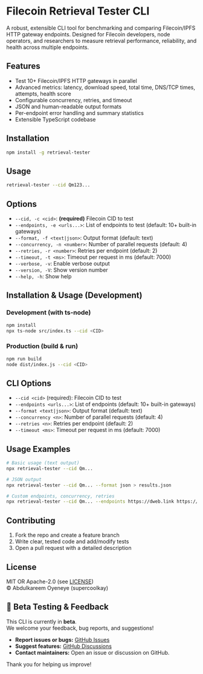 # Filecoin Retrieval Tester CLI

A robust, extensible CLI tool for benchmarking and comparing Filecoin/IPFS HTTP gateway endpoints. Designed for Filecoin developers, node operators, and researchers to measure retrieval performance, reliability, and health across multiple endpoints.

## Features

- Test 10+ Filecoin/IPFS HTTP gateways in parallel
- Advanced metrics: latency, download speed, total time, DNS/TCP times, attempts, health score
- Configurable concurrency, retries, and timeout
- JSON and human-readable output formats
- Per-endpoint error handling and summary statistics
- Extensible TypeScript codebase

## Installation

```bash
npm install -g retrieval-tester
```

## Usage

```bash
retrieval-tester --cid Qm123...
```

## Options

- `--cid, -c <cid>`: **(required)** Filecoin CID to test
- `--endpoints, -e <urls...>`: List of endpoints to test (default: 10+ built-in gateways)
- `--format, -f <text|json>`: Output format (default: text)
- `--concurrency, -n <number>`: Number of parallel requests (default: 4)
- `--retries, -r <number>`: Retries per endpoint (default: 2)
- `--timeout, -t <ms>`: Timeout per request in ms (default: 7000)
- `--verbose, -v`: Enable verbose output
- `--version, -V`: Show version number
- `--help, -h`: Show help

## Installation & Usage (Development)

### Development (with ts-node)

```bash
npm install
npx ts-node src/index.ts --cid <CID>
```

### Production (build & run)

```bash
npm run build
node dist/index.js --cid <CID>
```

## CLI Options

- `--cid <cid>` (required): Filecoin CID to test
- `--endpoints <urls...>`: List of endpoints (default: 10+ built-in gateways)
- `--format <text|json>`: Output format (default: text)
- `--concurrency <n>`: Number of parallel requests (default: 4)
- `--retries <n>`: Retries per endpoint (default: 2)
- `--timeout <ms>`: Timeout per request in ms (default: 7000)

## Usage Examples

```bash
# Basic usage (text output)
npx retrieval-tester --cid Qm...

# JSON output
npx retrieval-tester --cid Qm... --format json > results.json

# Custom endpoints, concurrency, retries
npx retrieval-tester --cid Qm... --endpoints https://dweb.link https://ipfs.io --concurrency 8 --retries 3 --timeout 10000
```

## Contributing

1. Fork the repo and create a feature branch
2. Write clear, tested code and add/modify tests
3. Open a pull request with a detailed description

## License

MIT OR Apache-2.0 (see [LICENSE](https://github.com/Supercoolkayy/retrieval-tester/blob/main/LICENSE))  
© Abdulkareem Oyeneye (supercoolkay)

## 🚀 Beta Testing & Feedback

This CLI is currently in **beta**.  
We welcome your feedback, bug reports, and suggestions!

- **Report issues or bugs:** [GitHub Issues](https://github.com/Supercoolkayy/retrieval-tester/issues)
- **Suggest features:** [GitHub Discussions](https://github.com/Supercoolkayy/retrieval-tester/discussions)
- **Contact maintainers:** Open an issue or discussion on GitHub.

Thank you for helping us improve!